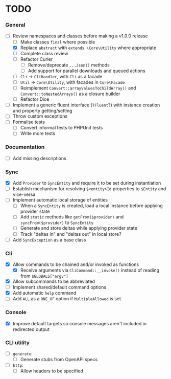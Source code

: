# TODO

### General
- [ ] Review namespaces and classes before making a v1.0.0 release
  - [ ] Make classes `final` where possible
  - [x] Replace `abstract` with `extends \Core\Utility` where appropriate
  - [ ] Complete class review
  - [ ] Refactor Curler
    - [ ] Remove/deprecate `...Json()` methods
    - [ ] Add support for parallel downloads and queued actions
  - [ ] `Cli` -> `CliHandler`, with `Cli` as a facade
  - [ ] `Util` -> `Core\Utility`, with facades in `Core\Facade`
  - [ ] Reimplement `Convert::arrayValuesToChildArray()` and `Convert::toNestedArrays()` as a closure builder
  - [ ] Refactor Dice
- [ ] Implement a generic fluent interface (`TFluent`?) with instance creation and property getting/setting
- [ ] Throw custom exceptions
- [ ] Formalise tests
  - [ ] Convert informal tests to PHPUnit tests
  - [ ] Write more tests

### Documentation
- [ ] Add missing descriptions

### Sync
- [x] Add `Provider` to `SyncEntity` and require it to be set during instantiation
- [ ] Establish mechanism for resolving `$<entity>Id` properties to `$Entity` and vice-versa
- [ ] Implement automatic local storage of entities
  - [ ] When a `SyncEntity` is created, load a local instance before applying provider state
  - [ ] Add `static` methods like `getFrom($provider)` and `syncFrom($provider)` to `SyncEntity`
  - [ ] Generate and store deltas while applying provider state
  - [ ] Track "deltas in" and "deltas out" in local store?
- [ ] Add `SyncException` as a base class

### Cli
- [x] Allow commands to be chained and/or invoked as functions
  - [x] Receive arguments via `CliCommand::__invoke()` instead of reading from `$GLOBALS["argv"]`
- [x] Allow subcommands to be abbreviated
- [ ] Implement shared/default command options
- [x] Add automatic `help` command
- [ ] Add `ALL` as a `ONE_OF` option if `MultipleAllowed` is set

### Console
- [x] Improve default targets so console messages aren't included in redirected output

### CLI utility
- [ ] `generate`:
  - [ ] Generate stubs from OpenAPI specs
- [ ] `http`:
  - [ ] Allow headers to be specified

